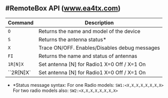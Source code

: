 #RemoteBox API (www.ea4tx.com)
---


|  Command | Description|
|---|---|
|``O``|  Returns the name and model of the device |
|``S``|  Returns the antenna status* |
|``X``|  Trace ON/OFF. Enables/Disables debug messages|
|``FI``| Returns the name and status of antennas|
|``1R[N]X``| Set antenna [N] for Radio1 X=0 Off / X=1 On|
|``2R[N]X`| Set antenna [N] for Radio1 X=0 Off / X=1 On|

* *Status message syntax:
    For one Radio models:
    ``SW1:<X,X,X,X,X,X,X,X>``
    For two radio models also:
    ``SW2:<X,X,X,X,X,X,X,X>``
